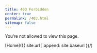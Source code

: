 ```yaml
---
title: 403 Forbidden
center: true
permalink: /403.html
sitemap: false
---
```


You're not allowed to view this page.

[Home]({{ site.url | append: site.baseurl }}/)
